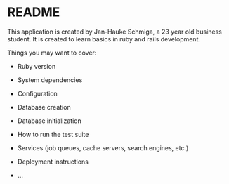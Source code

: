 # README

This application is created by Jan-Hauke Schmiga, a 23 year old business student. It is created to learn basics in ruby and rails development. 

Things you may want to cover:

* Ruby version

* System dependencies

* Configuration

* Database creation

* Database initialization

* How to run the test suite

* Services (job queues, cache servers, search engines, etc.)

* Deployment instructions

* ...
